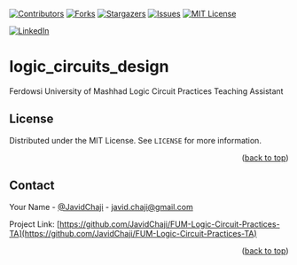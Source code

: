 <a name="readme-top"></a>


[![Contributors][contributors-shield]][contributors-url]
[![Forks][forks-shield]][forks-url]
[![Stargazers][stars-shield]][stars-url]
[![Issues][issues-shield]][issues-url]
[![MIT License][license-shield]][license-url]



[![LinkedIn][linkedin-shield]][javid-linkedin-url]


# logic_circuits_design

Ferdowsi University of Mashhad Logic Circuit Practices Teaching Assistant

<!-- LICENSE -->
## License

Distributed under the MIT License. See `LICENSE` for more information.

<p align="right">(<a href="#readme-top">back to top</a>)</p>

<!-- CONTACT -->
## Contact

Your Name - [@JavidChaji](https://twitter.com/JavidChaji) - javid.chaji@gmail.com

Project Link: [https://github.com/JavidChaji/FUM-Logic-Circuit-Practices-TA](https://github.com/JavidChaji/FUM-Logic-Circuit-Practices-TA)

<p align="right">(<a href="#readme-top">back to top</a>)</p>


<!-- MARKDOWN LINKS & IMAGES -->
<!-- https://www.markdownguide.org/basic-syntax/#reference-style-links -->
<!-- https://ileriayo.github.io/markdown-badges/ -->

<!-- Contributors -->
[contributors-shield]: https://img.shields.io/github/contributors/javidchaji/FUM-Logic-Circuit-Practices-TA.svg?style=for-the-badge

[contributors-url]: https://github.com/javidchaji/FUM-Logic-Circuit-Practices-TA/graphs/contributors

<!-- Forks -->
[forks-shield]: https://img.shields.io/github/forks/javidchaji/FUM-Logic-Circuit-Practices-TA.svg?style=for-the-badge

[forks-url]: https://github.com/javidchaji/FUM-Logic-Circuit-Practices-TA/network/members


<!-- Stars -->
[stars-shield]: https://img.shields.io/github/stars/javidchaji/FUM-Logic-Circuit-Practices-TA.svg?style=for-the-badge

[stars-url]: https://github.com/javidchaji/FUM-Logic-Circuit-Practices-TA/stargazers


<!-- Issues -->
[issues-shield]: https://img.shields.io/github/issues/javidchaji/FUM-Logic-Circuit-Practices-TA.svg?style=for-the-badge

[issues-url]: https://github.com/javidchaji/FUM-Logic-Circuit-Practices-TA/issues


<!-- License -->
[license-shield]: https://img.shields.io/github/license/javidchaji/FUM-Logic-Circuit-Practices-TA.svg?style=for-the-badge

[license-url]: https://github.com/javidchaji/FUM-Logic-Circuit-Practices-TA/blob/master/LICENSE


<!-- Linkedin -->
[linkedin-shield]: https://img.shields.io/badge/linkedin-%230077B5.svg?style=for-the-badge&logo=linkedin&logoColor=white

[javid-linkedin-url]: https://linkedin.com/in/javidchaji
